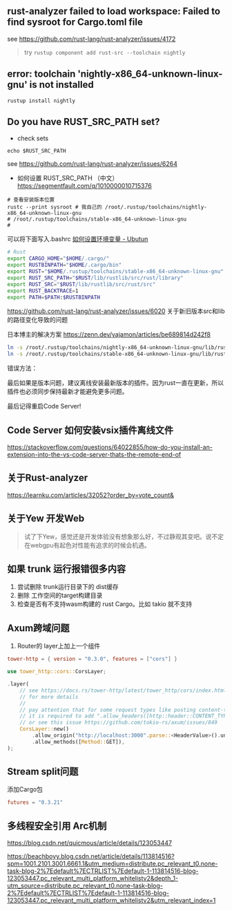 
## rust-analyzer failed to load workspace: Failed to find sysroot for Cargo.toml file

see https://github.com/rust-lang/rust-analyzer/issues/4172

> try `rustup component add rust-src --toolchain nightly`

## error: toolchain 'nightly-x86_64-unknown-linux-gnu' is not installed

```shell
rustup install nightly
```

## Do you have RUST_SRC_PATH set?
- check sets
```shell
echo $RUST_SRC_PATH
```
see https://github.com/rust-lang/rust-analyzer/issues/6264
- 如何设置 RUST_SRC_PATH （中文）
https://segmentfault.com/q/1010000010715376
```shell
# 查看安装版本位置
rustc --print sysroot # 我自己的 /root/.rustup/toolchains/nightly-x86_64-unknown-linux-gnu
# /root/.rustup/toolchains/stable-x86_64-unknown-linux-gnu
# 
```

可以将下面写入.bashrc [如何设置环境变量 - Ubutun](https://blog.csdn.net/White_Idiot/article/details/78253004)
```bash
# Rust
export CARGO_HOME="$HOME/.cargo/"
export RUSTBINPATH="$HOME/.cargo/bin"
export RUST="$HOME/.rustup/toolchains/stable-x86_64-unknown-linux-gnu"
export RUST_SRC_PATH="$RUST/lib/rustlib/src/rust/library"
export RUST_SRC="$RUST/lib/rustlib/src/rust/src"
export RUST_BACKTRACE=1
export PATH=$PATH:$RUSTBINPATH
```
https://github.com/rust-lang/rust-analyzer/issues/6020 关于新旧版本src和lib的路径变化导致的问题

日本博主的解决方案
https://zenn.dev/yajamon/articles/be689814d242f8
```bash
ln -s /root/.rustup/toolchains/nightly-x86_64-unknown-linux-gnu/lib/rustlib/src/rust/library /root/.rustup/toolchains/nightly-x86_64-unknown-linux-gnu/lib/rustlib/src/rust/src
ln -s /root/.rustup/toolchains/stable-x86_64-unknown-linux-gnu/lib/rustlib/src/rust/library /root/.rustup/toolchains/stable-x86_64-unknown-linux-gnu/lib/rustlib/src/rust/src
```

错误方法：
<!-- 最后在插件里面 选择这个就可以解决插件不去自动寻找路径，但是依然存在问题。
Rust-analyzer › Cargo: No Sysroot
[ok] Internal config for debugging, disables loading of sysroot crates.  -->

最后如果是版本问题，建议离线安装最新版本的插件。因为rust一直在更新，所以插件也必须同步保持最新才能避免更多问题。

最后记得重启Code Server!

## Code Server 如何安装vsix插件离线文件
https://stackoverflow.com/questions/64022855/how-do-you-install-an-extension-into-the-vs-code-server-thats-the-remote-end-of

## 关于Rust-analyzer
https://learnku.com/articles/32052?order_by=vote_count&

## 关于Yew 开发Web
> 试了下Yew，感觉还是开发体验没有想象那么好，不过静观其变吧。说不定在webgpu有起色对性能有追求的时候会机遇。

## 如果 trunk 运行报错很多内容
1. 尝试删除 trunk运行目录下的 dist缓存
2. 删除 工作空间的target构建目录
3. 检查是否有不支持wasm构建的 rust Cargo。比如 takio 就不支持


## Axum跨域问题
1. Router的 layer上加上一个组件
```toml
tower-http = { version = "0.3.0", features = ["cors"] }
```
```rust
use tower_http::cors::CorsLayer;

.layer(
    // see https://docs.rs/tower-http/latest/tower_http/cors/index.html
    // for more details
    //
    // pay attention that for some request types like posting content-type: application/json
    // it is required to add ".allow_headers([http::header::CONTENT_TYPE])"
    // or see this issue https://github.com/tokio-rs/axum/issues/849
    CorsLayer::new()
        .allow_origin("http://localhost:3000".parse::<HeaderValue>().unwrap())
        .allow_methods([Method::GET]),
);
```

## Stream split问题
添加Cargo包
```toml
futures = "0.3.21"
```

## 多线程安全引用 Arc机制
https://blog.csdn.net/quicmous/article/details/123053447

https://beachboyy.blog.csdn.net/article/details/113814516?spm=1001.2101.3001.6661.1&utm_medium=distribute.pc_relevant_t0.none-task-blog-2%7Edefault%7ECTRLIST%7Edefault-1-113814516-blog-123053447.pc_relevant_multi_platform_whitelistv2&depth_1-utm_source=distribute.pc_relevant_t0.none-task-blog-2%7Edefault%7ECTRLIST%7Edefault-1-113814516-blog-123053447.pc_relevant_multi_platform_whitelistv2&utm_relevant_index=1
